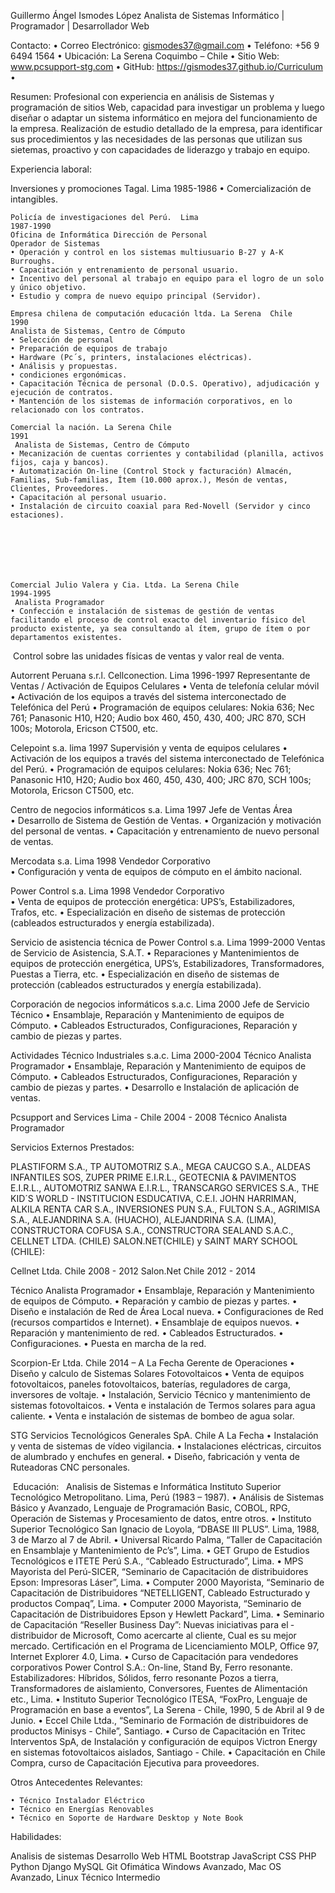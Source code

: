        
Guillermo Ángel Ismodes López
Analista de Sistemas Informático | Programador | Desarrollador Web


Contacto:
    • Correo Electrónico: gismodes37@gmail.com
    • Teléfono: +56 9 6494 1564
    • Ubicación: La Serena Coquimbo – Chile
    • Sitio Web: www.pcsupport-stg.com
    • GitHub: https://gismodes37.github.io/Curriculum
    • 

Resumen: 
Profesional con experiencia en análisis de Sistemas y programación de sitios Web, capacidad para investigar un problema y luego diseñar o adaptar un sistema informático en mejora del funcionamiento de la empresa. Realización de estudio detallado de la empresa, para identificar sus procedimientos y las necesidades de las personas que utilizan sus sietemas, proactivo y con capacidades de liderazgo y trabajo en equipo.

Experiencia laboral:

Inversiones y promociones Tagal. Lima                                               	   1985-1986
    • Comercialización de intangibles.

    Policía de investigaciones del Perú.  Lima                                        	   1987-1990
    Oficina de Informática Dirección de Personal
    Operador de Sistemas
    • Operación y control en los sistemas multiusuario B-27 y A-K Burroughs.
    • Capacitación y entrenamiento de personal usuario.
    • Incentivo del personal al trabajo en equipo para el logro de un solo y único objetivo.
    • Estudio y compra de nuevo equipo principal (Servidor).	
	
    Empresa chilena de computación educación ltda. La Serena  Chile      		  1990                                        
    Analista de Sistemas, Centro de Cómputo	                         
    • Selección de personal
    • Preparación de equipos de trabajo
    • Hardware (Pc´s, printers, instalaciones eléctricas).
    • Análisis y propuestas.
    • condiciones ergonómicas.
    • Capacitación Técnica de personal (D.O.S. Operativo), adjudicación y ejecución de contratos.
    • Mantención de los sistemas de información corporativos, en lo relacionado con los contratos.

    Comercial la nación. La Serena Chile                                                                   1991
     Analista de Sistemas, Centro de Cómputo                                  
    • Mecanización de cuentas corrientes y contabilidad (planilla, activos fijos, caja y bancos).
    • Automatización On-line (Control Stock y facturación) Almacén, Familias, Sub-familias, Ítem (10.000 aprox.), Mesón de ventas, Clientes, Proveedores.
    • Capacitación al personal usuario.
    • Instalación de circuito coaxial para Red-Novell (Servidor y cinco estaciones).




     


    Comercial Julio Valera y Cia. Ltda. La Serena Chile                                    1994-1995
     Analista Programador 
    • Confección e instalación de sistemas de gestión de ventas facilitando el proceso de control exacto del inventario físico del producto existente, ya sea consultando al ítem, grupo de ítem o por departamentos existentes.
​ Control sobre las unidades físicas de ventas y valor real de venta.

Autorrent Peruana s.r.l. Cellconection. Lima                                              1996-1997
 Representante de Ventas	/ Activación de Equipos Celulares
    • Venta de telefonía celular móvil
    • Activación de los equipos a través del sistema interconectado de Telefónica del Perú
    • Programación de equipos celulares: Nokia 636; Nec 761; Panasonic H10, H20; Audio box 460, 450, 430, 400; JRC 870, SCH 100s; Motorola, Ericson CT500, etc.

Celepoint s.a. lima                                                                                                1997
Supervisión y venta de equipos celulares 
    • Activación de los equipos a través del sistema interconectado de Telefónica del Perú.
    • Programación de equipos celulares: Nokia 636; Nec 761; Panasonic H10, H20; Audio box 460, 450, 430, 400; JRC 870, SCH 100s; Motorola, Ericson CT500, etc.

Centro de negocios informáticos s.a. Lima                                                          1997
Jefe de Ventas Área		
    • Desarrollo de Sistema de Gestión de Ventas.
    • Organización y motivación del personal de ventas.
    • Capacitación y entrenamiento de nuevo personal de ventas.

Mercodata s.a. Lima                                                                                             1998
Vendedor Corporativo		
    • Configuración y venta de equipos de cómputo en el ámbito nacional.

Power Control s.a. Lima                                                                                       1998
Vendedor Corporativo		
    • Venta de equipos de protección energética: UPS’s, Estabilizadores, Trafos, etc.
    •  Especialización en diseño de sistemas de protección (cableados estructurados y energía estabilizada).
	
Servicio de asistencia técnica de Power Control s.a. Lima                         1999-2000
Ventas de Servicio de Asistencia, S.A.T. 
    • Reparaciones y Mantenimientos de equipos de protección energética, UPS’s, Estabilizadores, Transformadores, Puestas a Tierra, etc.
    • Especialización en diseño de sistemas de protección (cableados estructurados y energía estabilizada). 

Corporación de negocios informáticos s.a.c. Lima                	                       2000 Jefe de Servicio Técnico
    • Ensamblaje, Reparación y Mantenimiento de equipos de Cómputo.
    • Cableados Estructurados, Configuraciones, Reparación y cambio de piezas y partes.

Actividades Técnico Industriales s.a.c. Lima                                              2000-2004
Técnico Analista Programador 
    • Ensamblaje, Reparación y Mantenimiento de equipos de Cómputo.
    • Cableados Estructurados, Configuraciones,	Reparación y cambio de piezas y partes.
    • Desarrollo e Instalación de aplicación de ventas. 


Pcsupport and Services  Lima - Chile                                                        2004 - 2008
Técnico Analista Programador

Servicios Externos Prestados: 

PLASTIFORM S.A., TP AUTOMOTRIZ S.A., MEGA CAUCGO S.A., ALDEAS INFANTILES SOS, ZUPER PRIME E.I.R.L., GEOTECNIA & PAVIMENTOS E.I.R.L., AUTOMOTRIZ SANWA E.I.R.L., TRANSCARGO SERVICES S.A., THE KID´S WORLD - INSTITUCION ESDUCATIVA, C.E.I. JOHN HARRIMAN,  ALKILA RENTA CAR S.A., INVERSIONES PUN S.A., FULTON S.A., AGRIMISA S.A., ALEJANDRINA S.A. (HUACHO),  ALEJANDRINA S.A. (LIMA), CONSTRUCTORA COFUSA S.A., CONSTRUCTORA SEALAND S.A.C., CELLNET  LTDA. (CHILE)  SALON.NET(CHILE) y SAINT MARY SCHOOL (CHILE):

Cellnet Ltda. Chile 							                      2008 - 2012
Salon.Net  Chile 									 2012 - 2014

Técnico Analista Programador
    • Ensamblaje, Reparación y Mantenimiento de equipos de Cómputo.
    • Reparación y cambio de piezas y partes.
    • Diseño e instalación de Red de Área Local nueva.
    • Configuraciones de Red (recursos compartidos e Internet).
    • Ensamblaje de equipos nuevos.
    • Reparación y mantenimiento de red.
    • Cableados Estructurados.
    • Configuraciones.
    • Puesta en marcha de la red.


Scorpion-Er Ltda. Chile				                                 2014 – A La Fecha
Gerente de Operaciones
    • Diseño y calculo de Sistemas Solares Fotovoltaicos
    • Venta de equipos fotovoltaicos, paneles fotovoltaicos, baterías, reguladores de carga, inversores de voltaje.
    • Instalación, Servicio Técnico y mantenimiento de sistemas fotovoltaicos.
    • Venta e instalación de Termos solares para agua caliente.
    • Venta e instalación de sistemas de bombeo de agua solar.


STG Servicios Tecnológicos Generales SpA.  Chile			             A La Fecha
    • Instalación y venta de sistemas de vídeo vigilancia.
    • Instalaciones eléctricas, circuitos de alumbrado y enchufes en general.
    • Diseño, fabricación y venta de Ruteadoras CNC personales.


​ Educación:
​ 
​ Analisis de Sistemas e Informática Instituto Superior Tecnológico Metropolitano. Lima, Perú  (1983 – 1987).
    • Análisis de Sistemas Básico y Avanzado, Lenguaje de Programación Basic, COBOL, RPG, Operación de Sistemas y Procesamiento de datos, entre otros.
    • Instituto Superior Tecnológico San Ignacio de Loyola, “DBASE III PLUS”. Lima, 1988, 3 de Marzo al 7 de Abril.
    • Universal Ricardo Palma, “Taller de Capacitación en Ensamblaje y Mantenimiento de Pc’s”, Lima.
    • GET Grupo de Estudios Tecnológicos e ITETE Perú S.A., “Cableado Estructurado”, Lima.
    • MPS Mayorista del Perú-SICER, “Seminario de Capacitación de distribuidores Epson: Impresoras Láser”, Lima.
    • Computer 2000 Mayorista, “Seminario de Capacitación de Distribuidores “NETELLIGENT, Cableado Estructurado y productos Compaq”, Lima.
    • Computer 2000 Mayorista, “Seminario de Capacitación de Distribuidores Epson y Hewlett Packard”, Lima.
    • Seminario de Capacitación “Reseller Business Day”: Nuevas iniciativas para el ­distribuidor de Microsoft, Como acercarte al cliente, Cual es su mejor mercado. Certificación en el Programa de Licenciamiento MOLP, Office 97, Internet Explorer 4.0, Lima.
    • Curso de Capacitación para vendedores corporativos Power Control S.A.: On-line, Stand By, Ferro resonante. Estabilizadores: Híbridos, Sólidos, ferro resonante Pozos a tierra, Transformadores de aislamiento, Conversores, Fuentes de Alimentación etc., Lima.
    • Instituto Superior Tecnológico ITESA, “FoxPro, Lenguaje de Programación en base a           eventos”, La Serena - Chile, 1990, 5 de Abril al 9 de Junio.
    • Eccel Chile Ltda., “Seminario  de Formación de distribuidores de productos Minisys - Chile”, Santiago.
    • Curso de Capacitación en Tritec Interventos SpA, de Instalación y configuración de equipos Victron Energy en sistemas fotovoltaicos aislados, Santiago - Chile.
    • Capacitación en Chile Compra, curso de Capacitación Ejecutiva para proveedores.



Otros Antecedentes Relevantes:

    • Técnico Instalador Eléctrico
    • Técnico en Energías Renovables
    • Técnico en Soporte de Hardware Desktop y Note Book


Habilidades:

 
Analisis de sistemas
Desarrollo Web
HTML
Bootstrap
JavaScript
CSS
PHP
Python
Django
MySQL
Git
Ofimática
Windows Avanzado, Mac OS Avanzado, Linux Técnico Intermedio
